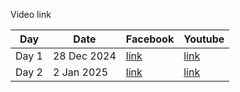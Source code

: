 Video link

| Day    | Date         | Facebook | Youtube |
| -----  | ------------ | -------- | ------- |
| Day 1  | 28 Dec 2024  | [link]() | [link]()|
| Day 2  | 2 Jan 2025   | [link]() | [link]()|
